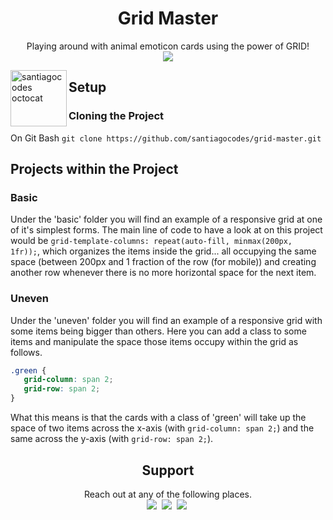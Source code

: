 <h1 align='center'>Grid Master</h1>

<p align='center'>
Playing around with animal emoticon cards using the power of GRID!<br>
<a href="https://santiagocodes.github.io/landing-page/"><img src="https://img.shields.io/badge/DEMO-LandingPage-9cf.svg?style=flat"></a>
</p>

<img height="90px" align="left" src="https://santiagocodes.github.io/santiagocodes/images/octocat-santiagocodes.png" alt="santiagocodes octocat" />

## Setup

### Cloning the Project

On Git Bash `git clone https://github.com/santiagocodes/grid-master.git`

## Projects within the Project

### Basic

Under the 'basic' folder you will find an example of a responsive grid at one of it's simplest forms. The main line of code to have a look at on this project would be `grid-template-columns: repeat(auto-fill, minmax(200px, 1fr));`, which organizes the items inside the grid... all occupying the same space (between 200px and 1 fraction of the row (for mobile)) and creating another row whenever there is no more horizontal space for the next item.

### Uneven

Under the 'uneven' folder you will find an example of a responsive grid with some items being bigger than others. Here you can add a class to some items and manipulate the space those items occupy within the grid as follows.

```css
.green {
   grid-column: span 2;
   grid-row: span 2;
}
```

What this means is that the cards with a class of 'green' will take up the space of two items across the x-axis (with `grid-column: span 2;`) and the same across the y-axis (with `grid-row: span 2;`).

<h2 align='center'>Support</h2>

<p align='center'>
Reach out at any of the following places.<br>
    <a href="https://twitter.com/maricstgo"><img src="https://img.shields.io/badge/twitter.com-@maricstgo-blue?style=flat&logo=twitter"></a>&nbsp;
    <a href="https://dev.to/santiagocodes"><img src="https://img.shields.io/badge/dev.to-@santiagocodes-black?style=flat&logo=dev.to"></a>&nbsp;
    <a href="https://santiagocodes.com"><img src="https://img.shields.io/badge/website-santiagocodes.com-blueviolet?style=flat"></a>&nbsp;
</p>
